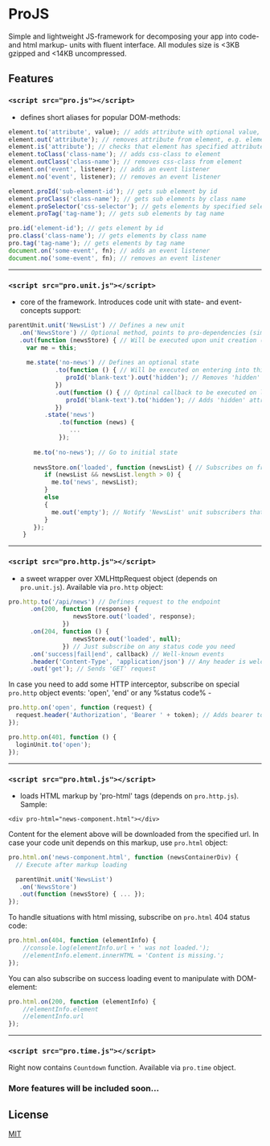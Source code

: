 # ProJS

Simple and lightweight JS-framework for decomposing your app into code- and html markup- units with fluent interface.
All modules size is <3KB gzipped and <14KB uncompressed.


## Features

### `<script src="pro.js"></script>`
 - defines short aliases for popular DOM-methods:


```javascript
element.to('attribute', value); // adds attribute with optional value, e.g. element.to('hidden')
element.out('attribute'); // removes attribute from element, e.g. element.out('disabled')
element.is('attribute'); // checks that element has specified attribute
element.toClass('class-name'); // adds css-class to element
element.outClass('class-name'); // removes css-class from element
element.on('event', listener); // adds an event listener
element.no('event', listener); // removes an event listener

element.proId('sub-element-id'); // gets sub element by id
element.proClass('class-name'); // gets sub elements by class name
element.proSelector('css-selector'); // gets elements by specified selector
element.proTag('tag-name'); // gets sub elements by tag name

pro.id('element-id'); // gets element by id
pro.class('class-name'); // gets elements by class name
pro.tag('tag-name'); // gets elements by tag name
document.on('some-event', fn); // adds an event listener
document.no('some-event', fn); // removes an event listener
```
---

### `<script src="pro.unit.js"></script>`
 - core of the framework. Introduces code unit with state- and event-concepts support:


```javascript
parentUnit.unit('NewsList') // Defines a new unit
   .on('NewsStore') // Optional method, points to pro-dependencies (similar units)
   .out(function (newsStore) { // Will be executed upon unit creation ('this' scopes to an unit itself)
     var me = this;
     
     me.state('no-news') // Defines an optional state
             .to(function () { // Will be executed on entering into this state
                proId('blank-text').out('hidden'); // Removes 'hidden' attribute from blank text
             })
             .out(function () { // Optinal callback to be executed on leaving this state
                proId('blank-text').to('hidden'); // Adds 'hidden' attribute to blank text element
             })
          .state('news')
              .to(function (news) {
                 ...
              });
       
       me.to('no-news'); // Go to initial state
       
       newsStore.on('loaded', function (newsList) { // Subscribes on fresh news
          if (newsList && newsList.length > 0) {
            me.to('news', newsList);
          }
          else
          {
            me.out('empty'); // Notify 'NewsList' unit subscribers that news control is empty
          }
       });      
    }
```
---

### `<script src="pro.http.js"></script>`
 - a sweet wrapper over XMLHttpRequest object (depends on `pro.unit.js`). Available via `pro.http` object:


```javascript
pro.http.to('/api/news') // Defines request to the endpoint
      .on(200, function (response) { 
                  newsStore.out('loaded', response);
               }) 
      .on(204, function () { 
                  newsStore.out('loaded', null);
               }) // Just subscribe on any status code you need
      .on('success|fail|end', callback) // Well-known events
      .header('Content-Type', 'application/json') // Any header is welcome
      .out('get'); // Sends 'GET' request
```

In case you need to add some HTTP interceptor, subscribe on special `pro.http` object events: 'open', 'end' or any %status code% -


```javascript
pro.http.on('open', function (request) {
  request.header('Authorization', 'Bearer ' + token); // Adds bearer token on each request
});

pro.http.on(401, function () {
  loginUnit.to('open');
});
```
---

### `<script src="pro.html.js"></script>`
- loads HTML markup by 'pro-html' tags (depends on `pro.http.js`). Sample:

`<div pro-html="news-component.html"></div>`

Content for the element above will be downloaded from the specified url. In case your code unit depends on this markup, use `pro.html` object:

```javascript
pro.html.on('news-component.html', function (newsContainerDiv) {
  // Execute after markup loading

  parentUnit.unit('NewsList')
   .on('NewsStore')
   .out(function (newsStore) { ... });
});
```

To handle situations with html missing, subscribe on `pro.html` 404 status code:

```javascript
pro.html.on(404, function (elementInfo) {
	//console.log(elementInfo.url + ' was not loaded.');
	//elementInfo.element.innerHTML = 'Content is missing.';
});
```

You can also subscribe on success loading event to manipulate with DOM-element:

```javascript
pro.html.on(200, function (elementInfo) {
	//elementInfo.element
	//elementInfo.url
});
```
---

### `<script src="pro.time.js"></script>`
Right now contains `Countdown` function. Available via `pro.time` object.

### More features will be included soon...
   
## License

[MIT](http://opensource.org/licenses/MIT)
